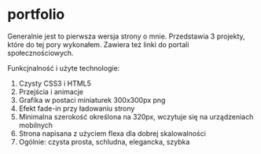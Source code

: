 # portfolio
Generalnie jest to pierwsza wersja strony o mnie. Przedstawia 3 projekty, które do tej pory wykonałem. Zawiera też linki do portali społecznościowych.

Funkcjnalność i użyte technologie:
1. Czysty CSS3 i HTML5
2. Przejścia i animacje
3. Grafika w postaci miniaturek 300x300px png
4. Efekt fade-in przy ładowaniu strony
5. Minimalna szerokość określona na 320px, wczytuje się na urządzeniach mobilnych
6. Strona napisana z użyciem flexa dla dobrej skalowalności
7. Ogólnie: czysta prosta, schludna, elegancka, szybka